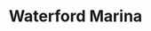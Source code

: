 ---
title: "Waterford Marina"
address: "Waterford City Council, City Hall, Waterford City"
tel: "+353 (0)51 30 9900"
county: "Waterford"
category: "Marinas"
type: "Content"
lat: "52.2598991394043"
lng: "-7.1065545082092285"
---